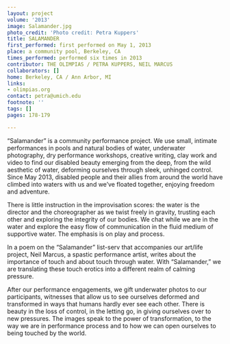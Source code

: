 ```yaml
---
layout: project
volume: '2013'
image: Salamander.jpg
photo_credit: 'Photo credit: Petra Kuppers'
title: SALAMANDER
first_performed: first performed on May 1, 2013
place: a community pool, Berkeley, CA
times_performed: performed six times in 2013
contributor: THE OLIMPIAS / PETRA KUPPERS, NEIL MARCUS
collaborators: []
home: Berkeley, CA / Ann Arbor, MI
links:
- olimpias.org
contact: petra@umich.edu
footnote: ''
tags: []
pages: 178-179

---
```


“Salamander” is a community performance project. We use small, intimate performances in pools and natural bodies of water, underwater photography, dry performance workshops, creative writing, clay work and video to find our disabled beauty emerging from the deep, from the wild aesthetic of water, deforming ourselves through sleek, unhinged control. Since May 2013, disabled people and their allies from around the world have climbed into waters with us and we’ve floated together, enjoying freedom and adventure.

There is little instruction in the improvisation scores: the water is the director and the choreographer as we twist freely in gravity, trusting each other and exploring the integrity of our bodies. We chat while we are in the water and explore the easy flow of communication in the fluid medium of supportive water. The emphasis is on play and process.

In a poem on the “Salamander” list-serv that accompanies our art/life project, Neil Marcus, a spastic performance artist, writes about the importance of touch and about touch through water. With “Salamander,” we are translating these touch erotics into a different realm of calming pressure.

After our performance engagements, we gift underwater photos to our participants, witnesses that allow us to see ourselves deformed and transformed in ways that humans hardly ever see each other. There is beauty in the loss of control, in the letting go, in giving ourselves over to new pressures. The images speak to the power of transformation, to the way we are in performance process and to how we can open ourselves to being touched by the world.
